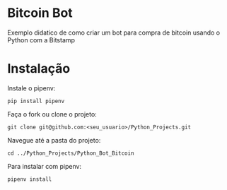 # Bitcoin Bot

Exemplo didatico de como criar um bot para compra de bitcoin usando o Python com a Bitstamp

# Instalação

Instale o pipenv:

```
pip install pipenv
```

Faça o fork ou clone o projeto:
```
git clone git@github.com:<seu_usuario>/Python_Projects.git
```

Navegue até a pasta do projeto:
```
cd ../Python_Projects/Python_Bot_Bitcoin
```

Para instalar com pipenv:
```
pipenv install
```